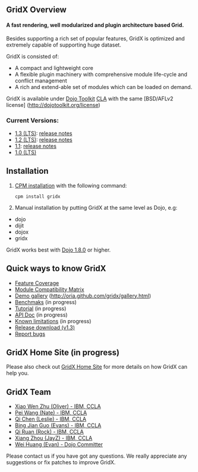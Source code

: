 ## GridX Overview

#### **A fast rendering, well modularized and plugin architecture based Grid.**

Besides supporting a rich set of popular features, GridX is optimized and extremely capable of supporting huge dataset.

GridX is consisted of:

* A compact and lightweight core
* A flexible plugin machinery with comprehensive module life-cycle and conflict management
* A rich and extend-able set of modules which can be loaded on demand.

GridX is available under [Dojo Toolkit](http://dojotoolkit.org/) [CLA](http://dojofoundation.org/about/cla) with the same [BSD/AFLv2 license] (http://dojotoolkit.org/license)

### Current Versions:
* [1.3 (LTS)](https://github.com/oria/gridx/tree/1.3): [release notes](https://github.com/oria/gridx/wiki/Gridx-v1.3.0-Release-Notes)
* [1.2 (LTS)](https://github.com/oria/gridx/tree/1.2): [release notes](https://github.com/oria/gridx/wiki/Gridx-v1.2.0-Release-Notes)
* [1.1](https://github.com/oria/gridx/tree/1.1): [release notes](https://github.com/oria/gridx/wiki/Gridx-v1.1.0-Release-Notes)
* [1.0 (LTS)](https://github.com/oria/gridx/tree/1.0)

## Installation

1.  [CPM installation](https://github.com/kriszyp/cpm) with the following command:

    ``cpm install gridx``

2.  Manual installation by putting GridX at the same level as Dojo, e.g:
 * dojo 
 * dijit
 * dojox
 * gridx

GridX works best with [Dojo 1.8.0](http://download.dojotoolkit.org/release-1.8.0/) or higher.


## Quick ways to know GridX

* [Feature Coverage](https://docs.google.com/spreadsheet/pub?key=0AgR1KOpszcsZdF9ZbW5hWFdYUFAzdjdhZi1xcGMwUVE&gid=1)
* [Module Compatibility Matrix](https://docs.google.com/spreadsheet/pub?key=0AgR1KOpszcsZdF9ZbW5hWFdYUFAzdjdhZi1xcGMwUVE&gid=0)
* [Demo gallery]() (http://oria.github.com/gridx/gallery.html)
* [Benchmaks]() (in progress)
* [Tutorial](https://github.com/oria/gridx/wiki) (in progress)
* [API Doc](http://oria.github.com/gridx/apidoc/index.html) (in progress)
* [Known limitations]() (in progress)
* [Release download (v1.3)](https://github.com/oria/gridx/zipball/1.3)
* [Report bugs](https://github.com/oria/gridx/issues/new)


## GridX Home Site (in progress)
Please also check out [GridX Home Site](http://oria.github.com/gridx) for more details on how GridX can help you.


## GridX Team
* [Xiao Wen Zhu (Oliver) - IBM, CCLA](mailto:zhuxw1984@gmail.com)
* [Pei Wang (Nate) - IBM, CCLA](mailto:supnate@gmail.com)
* [Qi Chen (Leslie) - IBM, CCLA](mailto:yurychika@gmail.com)
* [Bing Jian Guo (Evans) - IBM, CCLA](mailto:)
* [Qi Ruan (Rock) - IBM, CCLA](mailto:)
* [Xiang Zhou (JayZ) - IBM, CCLA](mailto:)
* [Wei Huang (Evan) -  Dojo Committer](mailto:evanhuangwei@gmail.com)

Please contact us if you have got any questions. We really appreciate any suggestions or fix patches to improve GridX.
